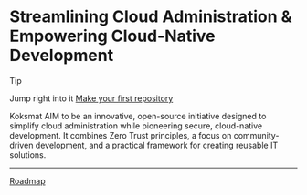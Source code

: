 # Streamlining Cloud Administration & Empowering Cloud-Native Development


> [!TIP]
> Jump right into it [Make your first repository](https://github.com/new?template_name=devadm-powershell-template&template_owner=koksmat-com)

Koksmat AIM to be an innovative, open-source initiative designed to simplify cloud administration while pioneering secure, cloud-native development. It combines Zero Trust principles, a focus on community-driven development, and a practical framework for creating reusable IT solutions.

---

[Roadmap](https://github.com/orgs/koksmat-com/projects/5)
